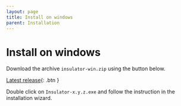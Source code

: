 ```yaml
---
layout: page
title: Install on windows
parent: Installation
---
```

# Install on windows

Download the archive `insulator-win.zip` using the button below.

[Latest release](https://github.com/andrea-vinci/Insulator/releases/latest/download/insulator-win.zip){: .btn }

Double click on `Insulator-x.y.z.exe` and follow the instruction in the installation wizard.